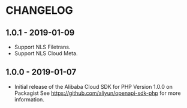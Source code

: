 # CHANGELOG

## 1.0.1 - 2019-01-09

* Support NLS Filetrans.
* Support NLS Cloud Meta.

## 1.0.0 - 2019-01-07

* Initial release of the Alibaba Cloud SDK for PHP Version 1.0.0 on Packagist See <https://github.com/aliyun/openapi-sdk-php> for more information.